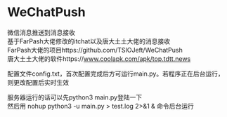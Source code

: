 # WeChatPush
微信消息推送到消息接收    
基于FarPash大佬修改的itchat以及唐大土土大佬的消息接收   
FarPash大佬的项目https://github.com/TSIOJeft/WeChatPush    
唐大土土大佬的软件https://www.coolapk.com/apk/top.tdtt.news  

配置文件config.txt，首次配置完成后方可运行main.py。若程序正在后台运行，则更改配置后实时生效
  
服务器运行的话可以先python3 main.py登陆一下      
然后用   nohup python3 -u main.py > test.log 2>&1 &    命令后台运行      
